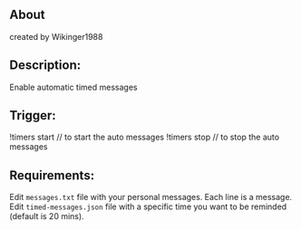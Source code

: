 ## About
created by Wikinger1988

## Description:
Enable automatic timed messages

## Trigger:
!timers start // to start the auto messages
!timers stop // to stop the auto messages

## Requirements:
Edit `messages.txt` file with your personal messages. Each line is a message.
Edit `timed-messages.json` file with a specific time you want to be reminded (default is 20 mins).
